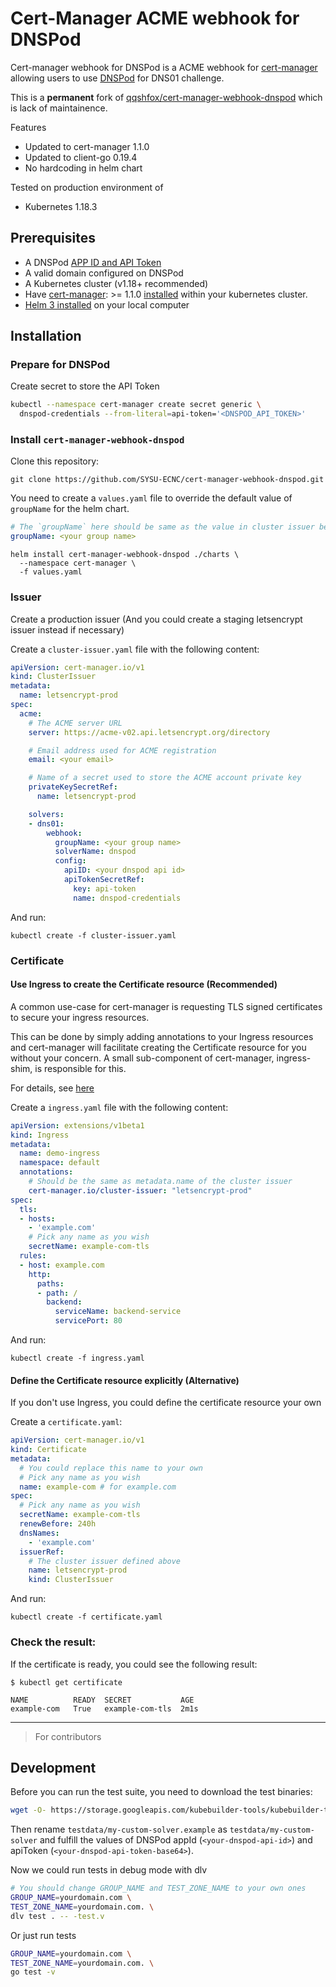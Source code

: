 # Cert-Manager ACME webhook for DNSPod

Cert-manager webhook for DNSPod is a ACME webhook for [cert-manager](https://cert-manager.io) allowing users to use [DNSPod](https://www.dnspod.cn) for DNS01 challenge.

This is a **permanent** fork of [qqshfox/cert-manager-webhook-dnspod](https://github.com/qqshfox/cert-manager-webhook-dnspod) which is lack of maintainence.

Features
- Updated to cert-manager 1.1.0
- Updated to client-go 0.19.4
- No hardcoding in helm chart

Tested on production environment of
- Kubernetes 1.18.3

## Prerequisites

- A DNSPod [APP ID and API Token](https://support.dnspod.cn/Kb/showarticle/tsid/227/)
- A valid domain configured on DNSPod
- A Kubernetes cluster (v1.18+ recommended)
- Have [cert-manager](https://github.com/jetstack/cert-manager): >= 1.1.0 [installed](https://cert-manager.io/docs/installation/kubernetes/) within your kubernetes cluster.
- [Helm 3 installed](https://helm.sh/docs/intro/install/) on your local computer

## Installation

### Prepare for DNSPod

Create secret to store the API Token

```sh
kubectl --namespace cert-manager create secret generic \
  dnspod-credentials --from-literal=api-token='<DNSPOD_API_TOKEN>'
```

### Install `cert-manager-webhook-dnspod`

Clone this repository:

```
git clone https://github.com/SYSU-ECNC/cert-manager-webhook-dnspod.git
```

You need to create a `values.yaml` file to override the default value of `groupName` for the helm chart.

```yaml
# The `groupName` here should be same as the value in cluster issuer below
groupName: <your group name>
```

```
helm install cert-manager-webhook-dnspod ./charts \
  --namespace cert-manager \
  -f values.yaml
```

### Issuer

Create a production issuer (And you could create a staging letsencrypt issuer instead if necessary)

Create a `cluster-issuer.yaml` file with the following content:

```yaml
apiVersion: cert-manager.io/v1
kind: ClusterIssuer
metadata:
  name: letsencrypt-prod
spec:
  acme:
    # The ACME server URL
    server: https://acme-v02.api.letsencrypt.org/directory

    # Email address used for ACME registration
    email: <your email>

    # Name of a secret used to store the ACME account private key
    privateKeySecretRef:
      name: letsencrypt-prod

    solvers:
    - dns01:
        webhook:
          groupName: <your group name>
          solverName: dnspod
          config:
            apiID: <your dnspod api id>
            apiTokenSecretRef:
              key: api-token
              name: dnspod-credentials
```

And run:

```
kubectl create -f cluster-issuer.yaml
```

### Certificate

#### Use Ingress to create the Certificate resource (Recommended)

A common use-case for cert-manager is requesting TLS signed certificates to secure your ingress resources.

This can be done by simply adding annotations to your Ingress resources and cert-manager will facilitate creating the Certificate resource for you without your concern. A small sub-component of cert-manager, ingress-shim, is responsible for this.

For details, see [here](https://cert-manager.io/docs/usage/ingress/)

Create a `ingress.yaml` file with the following content:

```yaml
apiVersion: extensions/v1beta1
kind: Ingress
metadata:
  name: demo-ingress
  namespace: default
  annotations:
    # Should be the same as metadata.name of the cluster issuer
    cert-manager.io/cluster-issuer: "letsencrypt-prod"
spec:
  tls:
  - hosts:
    - 'example.com'
    # Pick any name as you wish
    secretName: example-com-tls
  rules:
  - host: example.com
    http:
      paths:
      - path: /
        backend:
          serviceName: backend-service
          servicePort: 80
```

And run:

```
kubectl create -f ingress.yaml
```

#### Define the Certificate resource explicitly (Alternative)

If you don't use Ingress, you could define the certificate resource your own

Create a `certificate.yaml`:

```yaml
apiVersion: cert-manager.io/v1
kind: Certificate
metadata:
  # You could replace this name to your own
  # Pick any name as you wish
  name: example-com # for example.com
spec:
  # Pick any name as you wish
  secretName: example-com-tls
  renewBefore: 240h
  dnsNames:
    - 'example.com'
  issuerRef:
    # The cluster issuer defined above
    name: letsencrypt-prod
    kind: ClusterIssuer
```

And run:

```
kubectl create -f certificate.yaml
```

### Check the result:

If the certificate is ready, you could see the following result:

```
$ kubectl get certificate

NAME          READY  SECRET           AGE
example-com   True   example-com-tls  2m1s
```

****

> For contributors

## Development

Before you can run the test suite, you need to download the test binaries:

```sh
wget -O- https://storage.googleapis.com/kubebuilder-tools/kubebuilder-tools-1.14.1-darwin-amd64.tar.gz | tar x -
```

Then rename `testdata/my-custom-solver.example` as `testdata/my-custom-solver` and fulfill the values of DNSPod appId (`<your-dnspod-api-id>`) and apiToken (`<your-dnspod-api-token-base64>`).

Now we could run tests in debug mode with dlv

```sh
# You should change GROUP_NAME and TEST_ZONE_NAME to your own ones
GROUP_NAME=yourdomain.com \
TEST_ZONE_NAME=yourdomain.com. \
dlv test . -- -test.v
```

Or just run tests

```sh
GROUP_NAME=yourdomain.com \
TEST_ZONE_NAME=yourdomain.com. \
go test -v
```
